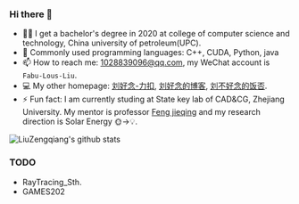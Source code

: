 ### Hi there 👋

- 👨‍🎓 I get a bachelor's degree in 2020 at college of computer science and technology, China university of petroleum(UPC).
- 🔭 Commonly used programming languages: C++, CUDA, Python, java
- 📫 How to reach me: 1028839096@qq.com, my WeChat account is ``Fabu-Lous-Liu``.
- 💻 My other homepage: [刘好念-力扣](https://leetcode.cn/u/4z9/), [刘好念的博客](https://blog.csdn.net/Strengthennn), [刘不好念的饭否](http://fanfou.com/~_8H84Xqs4DA).
- ⚡ Fun fact: I am currently studing at State key lab of CAD&CG, Zhejiang University. My mentor is professor [Feng jieqing](https://person.zju.edu.cn/jqfeng) and my research direction is Solar Energy 🌞->💡.

![LiuZengqiang's github stats](https://github-readme-stats.vercel.app/api?username=LiuZengqiang&show_icons=true&theme=radical)

### TODO
- RayTracing_Sth.
- GAMES202
